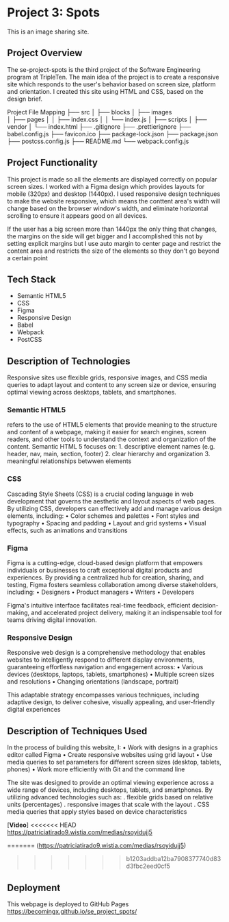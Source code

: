# Project 3: Spots

This is an image sharing site.

## Project Overview

The se-project-spots is the third project of the Software Engineering program at TripleTen. The main idea of the project is to create a responsive site which responds to the user's behavior based on screen size, platform and orientation. I created this site using HTML and CSS, based on the design brief.

Project File Mapping
 ├── src
 │   ├── blocks
 │   ├── images  
 │   ├── pages
 │   │   ├── index.css
 │   │   └── index.js
 │   ├── scripts
 │   ├── vendor
 │   └── index.html
 ├── .gitignore
 ├── .prettierignore
 ├── babel.config.js
 ├── favicon.ico
 ├── package-lock.json
 ├── package.json
 ├── postcss.config.js
 ├── README.md
 └── webpack.config.js

## Project Functionality

This project is made so all the elements are displayed correctly on popular screen sizes. I worked with a Figma design which provides layouts for mobile (320px) and desktop (1440px). I used responsive design techniques to make the website responsive, which means the conttent area's width will change based on the browser window's width, and eliminate horizontal scrolling to ensure it appears good on all devices.

If the user has a big screen more than 1440px the only thing that changes, the margins on the side will get bigger and I accomplished this not by setting explicit margins but I use auto margin to center page and restrict the content area and restricts the size of the elements so they don't go beyond a certain point

## Tech Stack

- Semantic HTML5
- CSS
- Figma
- Responsive Design
- Babel
- Webpack
- PostCSS

## Description of Technologies

Responsive sites use flexible grids, responsive images, and CSS media queries to adapt layout and content to any screen size or device, ensuring optimal viewing across desktops, tablets, and smartphones.

### Semantic HTML5

refers to the use of HTML5 elements that provide meaning to the structure and content of a webpage, making it easier for search engines, screen readers, and other tools to understand the context and organization of the content. Semantic HTML 5 focuses on: 1. descriptive element names (e.g. header, nav, main, section, footer) 2. clear hierarchy and organization 3. meaningful relationships betwwen elements

### CSS

Cascading Style Sheets (CSS) is a crucial coding language in web development that governs the aesthetic and layout aspects of web pages. By utilizing CSS, developers can effectively add and manage various design elements, including:
•⁠ ⁠Color schemes and palettes
•⁠ ⁠Font styles and typography
•⁠ ⁠Spacing and padding
•⁠ ⁠Layout and grid systems
•⁠ ⁠Visual effects, such as animations and transitions

### Figma

Figma is a cutting-edge, cloud-based design platform that empowers individuals or businesses to craft exceptional digital products and experiences. By providing a centralized hub for creation, sharing, and testing, Figma fosters seamless collaboration among diverse stakeholders, including:
•⁠ ⁠Designers
•⁠ ⁠Product managers
•⁠ ⁠Writers
•⁠ ⁠Developers

Figma's intuitive interface facilitates real-time feedback, efficient decision-making, and accelerated project delivery, making it an indispensable tool for teams driving digital innovation.

### Responsive Design

Responsive web design is a comprehensive methodology that enables websites to intelligently respond to different display environments, guaranteeing effortless navigation and engagement across:
•⁠ ⁠Various devices (desktops, laptops, tablets, smartphones)
•⁠ ⁠Multiple screen sizes and resolutions
•⁠ ⁠Changing orientations (landscape, portrait)

This adaptable strategy encompasses various techniques, including adaptive design, to deliver cohesive, visually appealing, and user-friendly digital experiences

## Description of Techniques Used

In the process of building this website, I:
• Work with designs in a graphics editor called Figma
• Create responsive websites using grid layout
• Use media queries to set parameters for different screen sizes (desktop, tablets, phones)
• Work more efficiently with Git and the command line

The site was designed to provide an optimal viewing experience across a wide range of devices, including desktops, tablets, and smartphones. By utilizing advanced technologies such as:
. flexible grids based on relative units (percentages)
. responsive images that scale with the layout
. CSS media queries that apply styles based on device characteristics

[**Video**]
<<<<<<< HEAD
https://patriciatirado9.wistia.com/medias/rsoyidujj5

=======
(https://patriciatirado9.wistia.com/medias/rsoyidujj5)
>>>>>>> b1203addba12ba7908377740d83d3fbc2eed0cf5
## Deployment

This webpage is deployed to GitHub Pages
https://becomingx.github.io/se_project_spots/

